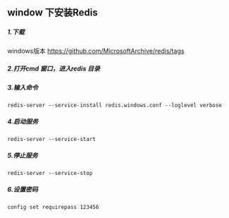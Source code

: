 ## window 下安装Redis

##### 1.下载

windows版本 https://github.com/MicrosoftArchive/redis/tags

##### 2.打开cmd 窗口，进入redis 目录

##### 3.输入命令

```shell
redis-server --service-install redis.windows.conf --loglevel verbose
```

##### 4.启动服务

```shell
redis-server --service-start
```

##### 5.停止服务

```shell
redis-server --service-stop
```

##### 6.设置密码

```shell
config set requirepass 123456
```



